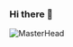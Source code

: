 ### Hi there 👋

![MasterHead]([https://imgs.search.brave.com/y9zcbAaPvMXMEEJUb3TMlPSHb46F5F9_no9Rq6aFVIk/rs:fit:1200:732:1/g:ce/aHR0cHM6Ly9jZG4y/LmYtY2RuLmNvbS9m/aWxlcy9kb3dubG9h/ZC8xMTc2NTc0NDkv/Yjk1MjVlLmpwZw](https://user-images.githubusercontent.com/102310338/212460808-9451a0fc-3b79-492a-866b-b683a8818f4c.jpg))


